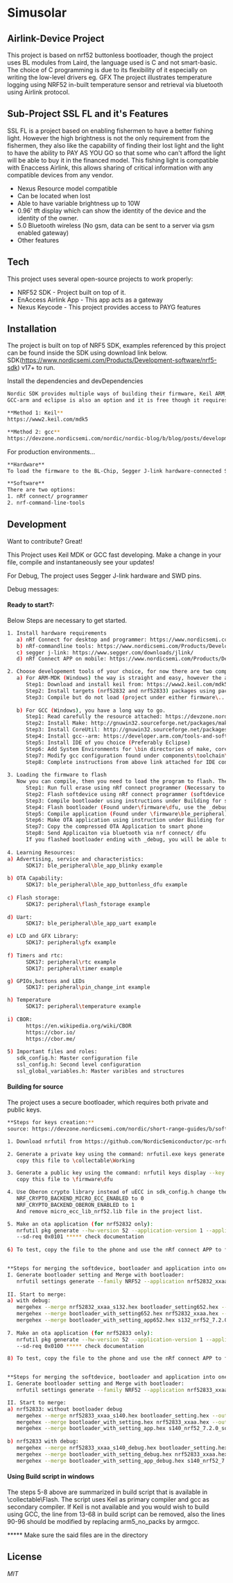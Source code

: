# Simusolar
## Airlink-Device Project
This project is based on nrf52 buttonless bootloader, though the project uses BL modules from Laird, the language used is C and not smart-basic.
The choice of C programming is due to its flexibility of it especially on writing the low-level drivers eg. GFX
The project illustrates temperature logging using NRF52 in-built temperature sensor and retrieval via bluetooth using Airlink protocol.
 
## Sub-Project SSL FL and it's Features
SSL FL is a project based on enabling fishermen to have a better fishing light.
However the high brightness is not the only requirement from the fishermen, they also like the capability of finding their lost light and the light to have the ability to PAY AS YOU GO so that some who can't afford the light will be able to buy it in the financed model.
This fishing light is compatible with Enaccess Airlink, this allows sharing of critical information with any compatible devices from any vendor.

- Nexus Resource model compatible
- Can be located when lost 
- Able to have variable brightness up to 10W
- 0.96' tft display which can show the identity of the device and the identity of the owner.
- 5.0 Bluetooth wireless (No gsm, data can be sent to a server via gsm enabled gateway)
- Other features

## Tech

This project uses several open-source projects to work properly:

- NRF52 SDK - Project built on top of it.
- EnAccess Airlink App - This app acts as a gateway
- Nexus Keycode - This project provides access to PAYG features

## Installation

The project is built on top of NRF5 SDK, examples referenced by this project can be found inside the SDK using download link below.
SDK(https://www.nordicsemi.com/Products/Development-software/nrf5-sdk) v17+ to run.

Install the dependencies and devDependencies
```sh
Nordic SDK provides multiple ways of building their firmware, Keil ARM_MDK provides the fastest way of getting started with SDK, however, this complier is expensive.
GCC-arm and eclipse is also an option and it is free though it requires some time in configuration.

**Method 1: Keil**
https://www2.keil.com/mdk5

**Method 2: gcc**
https://devzone.nordicsemi.com/nordic/nordic-blog/b/blog/posts/development-with-eclipse-and-gcc
```

For production environments...

```sh
**Hardware**
To load the firmware to the BL-Chip, Segger J-link hardware-connected SWD pins are required.

**Software**
There are two options:
1. nRf connect/ programmer
2. nrf-command-line-tools
```

## Development

Want to contribute? Great!

This Project uses Keil MDK or GCC fast developing.
Make a change in your file, compile and instantaneously see your updates!

For Debug, The project uses Segger J-link hardware and SWD pins.

Debug messages:


#### Ready to start?:
Below Steps are necessary to get started.
```sh
1. Install hardware requirements
   a) nRf Connect for desktop and programmer: https://www.nordicsemi.com/Products/Development-tools/nRF-Connect-for-desktop
   b) nRf-commandline tools: https://www.nordicsemi.com/Products/Development-tools/nrf-command-line-tools/download
   c) segger j-link: https://www.segger.com/downloads/jlink/
   d) nRf Connect APP on mobile: https://www.nordicsemi.com/Products/Development-tools/nRF-Connect-for-mobile

2. Choose developement tools of your choice, for now there are two compilers that are fully supported, the ARM-MDK and GCC-ARM.
   a) For ARM-MDK (Windows) the way is straight and easy, however the advantages comes with high price.
      Step1: Download and install keil from: https://www2.keil.com/mdk5
      Step2: Install targets (nrf52832 and nrf52833) packages using package installer
      Step3: Compile but do not load (project under either firmware\...\arm5_no_packs) 
      
   b) For GCC (Windows), you have a long way to go.
      Step1: Read carefully the resource attached: https://devzone.nordicsemi.com/nordic/nordic-blog/b/blog/posts/development-with-eclipse-and-gcc
      Step2: Install Make: http://gnuwin32.sourceforge.net/packages/make.htm
      Step3: Install CoreUtil: http://gnuwin32.sourceforge.net/packages/coreutils.htm
      Step4: Install gcc--arm: https://developer.arm.com/tools-and-software/open-source-software/developer-tools/gnu-toolchain/gnu-rm/downloads
      Step5: Install IDE of you choice (Preferably Eclipse)
      Step6: Add System Environments for \bin directories of make, coreutils and gcc
      Step7: Modify gcc configuration found under components\toolchain\gcc\Makefile.windows
      Step8: Complete instructions from above link attached for IDE configuration
      
3. Loading the firmware to flash
   Now you can compile, then you need to load the program to flash. The project uses the softdevice and bootloader, these needs to loaded before the application.
      Step1: Run full erase using nRf connect programmer (Necessary to remove smart basic)
      Step2: Flash softdevice using nRf connect programmer (softdevice are available at \components\softdevice)
      Step3: Compile bootloader using instructions under Building for source
      Step4: Flash bootloader (Found under\firmware\dfu, use the _debug for development), see if it has started advertising
      Step5: Compile application (Found under \firmware\ble_peripheral), for now do not load as the signatures does not match with bootloader
      Step6: Make OTA application using instruction under Building for source (5)
      Step7: Copy the compressed OTA Application to smart phone
      Step8: Send Applicaiton via bluetooth via nrf connect/ dfu
      If you flashed bootloader ending with _debug, you will be able to flash the application using nRf connect desktop and j-link
   
4. Learning Resources:
a) Advertising, service and characteristics: 
      SDK17: ble_peripheral\ble_app_blinky example
      
b) OTA Capability: 
      SDK17: ble_peripheral\ble_app_buttonless_dfu example
   
c) Flash storage: 
      SDK17: peripheral\flash_fstorage example
   
d) Uart:
      SDK17: ble_peripheral\ble_app_uart example

e) LCD and GFX Library:
      SDK17: peripheral\gfx example
      
f) Timers and rtc: 
      SDK17: peripheral\rtc example
      SDK17: peripheral\timer example

g) GPIOs,buttons and LEDs
      SDK17: peripheral\pin_change_int example

h) Temperature
      SDK17: peripheral\temperature example
  
i) CBOR:
      https://en.wikipedia.org/wiki/CBOR
      https://cbor.io/
      https://cbor.me/
      
5) Important files and roles:
   sdk_config.h: Master configuration file
   ssl_config.h: Second level configuration
   ssl_global_variables.h: Master varibles and structures
```
#### Building for source

The project uses a secure bootloader, which requires both private and public keys.
```sh
**Steps for keys creation:**
source: https://devzone.nordicsemi.com/nordic/short-range-guides/b/software-development-kit/posts/getting-started-with-nordics-secure-dfu-bootloader

1. Download nrfutil from https://github.com/NordicSemiconductor/pc-nrfutil/releases

2. Generate a private key using the command: nrfutil.exe keys generate private.key
   copy this file to \collectable\Working

3. Generate a public key using the command: nrfutil keys display --key pk --format code private.key --out_file dfu_public_key.c
   copy this file to \firmware\dfu

4. Use Oberon crypto library instead of uECC in sdk_config.h change the following:
   NRF_CRYPTO_BACKEND_MICRO_ECC_ENABLED to 0
   NRF_CRYPTO_BACKEND_OBERON_ENABLED to 1
   And remove micro_ecc_lib_nrf52.lib file in the project list. 

5. Make an ota application (for nrf52832 only):
   nrfutil pkg generate --hw-version 52 --application-version 1 --application nrf52832_xxaa.hex --sd-req 0x0101 --key-file private.key app_dfu_package.zip
   --sd-req 0x0101 ***** check documentation
    
6) To test, copy the file to the phone and use the nRf connect APP to flash the ble device using OTA.(for nrf52832 only)


**Steps for merging the softdevice, bootloader and application into one file:**
I. Generate bootloader setting and Merge with bootloader:
   nrfutil settings generate --family NRF52 --application nrf52832_xxaa.hex --application-version 0 --bootloader-version 0 --bl-settings-version 2 bootloader_setting652.hex
   
II. Start to merge:
a) with debug:
   mergehex --merge nrf52832_xxaa_s132.hex bootloader_setting652.hex --output bootloader_with_setting652.hex
   mergehex --merge bootloader_with_setting652.hex nrf52832_xxaa.hex --output bootloader_with_setting_app652.hex
   mergehex --merge bootloader_with_setting_app652.hex s132_nrf52_7.2.0_softdevice.hex --output bl652_debug.hex
   
7. Make an ota application (for nrf52833 only):
   nrfutil pkg generate --hw-version 52 --application-version 1 --application nrf52833_xxaa.hex --sd-req 0x0100 --key-file private.key 0pa1_dfu_package.zip
   --sd-req 0x0100 ***** check documentation

8) To test, copy the file to the phone and use the nRf connect APP to flash the ble device using OTA. (for nrf52833 only)


**Steps for merging the softdevice, bootloader and application into one file:**
I. Generate bootloader setting and Merge with bootloader:
   nrfutil settings generate --family NRF52 --application nrf52833_xxaa.hex --application-version 0 --bootloader-version 0 --bl-settings-version 2 bootloader_setting.hex

II. Start to merge:
a) nrf52833: without bootloader debug
   mergehex --merge nrf52833_xxaa_s140.hex bootloader_setting.hex --output bootloader_with_setting.hex
   mergehex --merge bootloader_with_setting.hex nrf52833_xxaa.hex --output bootloader_with_setting_app.hex
   mergehex --merge bootloader_with_setting_app.hex s140_nrf52_7.2.0_softdevice.hex --output bootloader_with_setting_app_softdevice.hex   
   
b) nrf52833 with debug:
   mergehex --merge nrf52833_xxaa_s140_debug.hex bootloader_setting.hex --output bootloader_with_setting_debug.hex
   mergehex --merge bootloader_with_setting_debug.hex nrf52833_xxaa.hex --output bootloader_with_setting_app_debug.hex
   mergehex --merge bootloader_with_setting_app_debug.hex s140_nrf52_7.2.0_softdevice.hex --output bl653_debug.hex
```
#### Using Build script in windows
The steps 5-8 above are summarized in build script that is available in \collectable\Flash.
The script uses Keil as primary compiler and gcc as secondary compiler. 
If Keil is not available and you would wish to build using GCC, the line from 13-68 in build script can be removed, also the lines 90-96 should be modified by replacing arm5_no_packs by armgcc.


   ***** Make sure the said files are in the directory

## License

*MIT*
